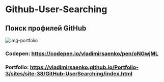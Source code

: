 # Github-User-Searching

## Поиск профилей GitHub

![img-portfolio](https://user-images.githubusercontent.com/56477695/145707722-5984d070-536e-4988-b9b9-3731e41c462a.jpg)

### Codepen: https://codepen.io/vladimirsaenko/pen/oNGwjML

### Portfolio: https://vladimirsaenko.github.io/Portfolio-3/sites/site-38/GitHub-UserSearching/index.html
